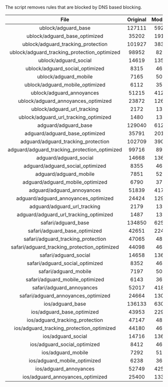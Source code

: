 The script removes rules that are blocked by DNS based blocking.


| File | Original | Modified |
|:----:|:-----:|:-----:|
| ublock/adguard_base | 127111 | 59244 |
| ublock/adguard_base_optimized | 35202 | 19143 |
| ublock/adguard_tracking_protection | 101927 | 38371 |
| ublock/adguard_tracking_protection_optimized | 98952 | 8281 |
| ublock/adguard_social | 14619 | 13566 |
| ublock/adguard_social_optimized | 8315 | 4615 |
| ublock/adguard_mobile | 7165 | 5033 |
| ublock/adguard_mobile_optimized | 6112 | 3597 |
| ublock/adguard_annoyances | 51215 | 41217 |
| ublock/adguard_annoyances_optimized | 23872 | 12627 |
| ublock/adguard_url_tracking | 2172 | 1322 |
| ublock/adguard_url_tracking_optimized | 1480 | 1319 |
| adguard/adguard_base | 129040 | 61242 |
| adguard/adguard_base_optimized | 35791 | 20162 |
| adguard/adguard_tracking_protection | 102709 | 39098 |
| adguard/adguard_tracking_protection_optimized | 99716 | 8995 |
| adguard/adguard_social | 14668 | 13622 |
| adguard/adguard_social_optimized | 8355 | 4659 |
| adguard/adguard_mobile | 7851 | 5213 |
| adguard/adguard_mobile_optimized | 6790 | 3770 |
| adguard/adguard_annoyances | 51839 | 41775 |
| adguard/adguard_annoyances_optimized | 24424 | 12923 |
| adguard/adguard_url_tracking | 2179 | 1329 |
| adguard/adguard_url_tracking_optimized | 1487 | 1326 |
| safari/adguard_base | 134850 | 62514 |
| safari/adguard_base_optimized | 42651 | 22438 |
| safari/adguard_tracking_protection | 47065 | 4827 |
| safari/adguard_tracking_protection_optimized | 44098 | 4684 |
| safari/adguard_social | 14658 | 13606 |
| safari/adguard_social_optimized | 8352 | 4646 |
| safari/adguard_mobile | 7197 | 5069 |
| safari/adguard_mobile_optimized | 6143 | 3627 |
| safari/adguard_annoyances | 52017 | 41877 |
| safari/adguard_annoyances_optimized | 24664 | 13002 |
| ios/adguard_base | 136133 | 63018 |
| ios/adguard_base_optimized | 43953 | 22941 |
| ios/adguard_tracking_protection | 47147 | 4835 |
| ios/adguard_tracking_protection_optimized | 44180 | 4692 |
| ios/adguard_social | 14716 | 13638 |
| ios/adguard_social_optimized | 8412 | 4660 |
| ios/adguard_mobile | 7292 | 5113 |
| ios/adguard_mobile_optimized | 6238 | 3668 |
| ios/adguard_annoyances | 52749 | 42504 |
| ios/adguard_annoyances_optimized | 25400 | 13313 |